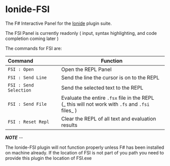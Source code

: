 # Ionide-FSI


The F# Interactive Panel for the [Ionide](http://ionide.io) plugin suite.

The FSI Panel is currently readonly ( input, syntax highlighting, and code completion coming later )

The commands for FSI are:

| Command                |   Function                                  |
|:---------------------- |---------------------------------------------|
| `FSI : Open`           | Open the REPL Panel                         |
| `FSI : Send Line`      | Send the line the cursor is on to the REPL  |
| `FSI : Send Selection` | Send the selected text to the REPL          |
| `FSI : Send File`      | Evaluate the entire `.fsx` file in the REPL <br>  (_ this will not work with `.fs` and `.fsi` files_  ) |
| `FSI : Reset Repl`     | Clear the REPL of all text and evaluation results |     


**_NOTE_** --

The Ionide-FSI plugin will not function properly unless F# has been installed on machine already. If the location of FSI is not part of you path you need to provide this plugin the location of FSI.exe
